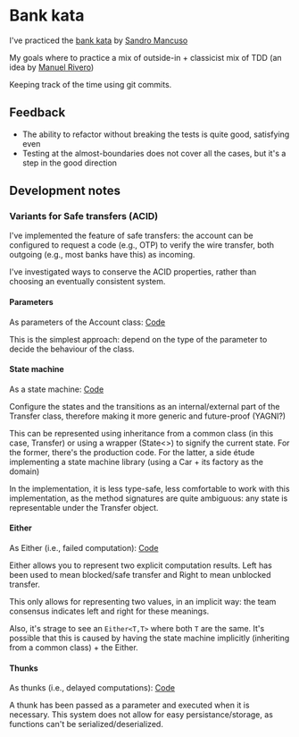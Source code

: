 # Bank kata

I've practiced the [bank kata](https://github.com/sandromancuso/Bank-kata) by [Sandro Mancuso](https://twitter.com/sandromancuso)

My goals where to practice a mix of outside-in + classicist mix of TDD (an idea by [Manuel Rivero](https://twitter.com/trikitrok)) 

Keeping track of the time using git commits.

## Feedback

  - The ability to refactor without breaking the tests is quite good, satisfying even
  - Testing at the almost-boundaries does not cover all the cases, but it's a step in the good direction

## Development notes

### Variants for Safe transfers (ACID)

I've implemented the feature of safe transfers: the account can be
configured to request a code (e.g., OTP) to verify the wire transfer,
both outgoing (e.g., most banks have this) as incoming.

I've investigated ways to conserve the ACID properties, rather than choosing
an eventually consistent system.

#### Parameters

As parameters of the Account class: [Code](https://github.com/alvarogarcia7/bank-kata-kotlin/tree/variant/control-safe-transfers-as-parameters)

This is the simplest approach: depend on the type of the parameter to
decide the behaviour of the class.

#### State machine

As a state machine: [Code](https://github.com/alvarogarcia7/bank-kata-kotlin/tree/variant/control-safe-transfers-as-state-machine)

Configure the states and the transitions as an internal/external part of
the Transfer class, therefore making it more generic and future-proof (YAGNI?)

This can be represented using inheritance from a common class (in this
case, Transfer) or using a wrapper (State<>) to signify the current state.
For the former, there's the production code. For the latter, a side étude
implementing a state machine library (using a Car + its factory as the domain)

In the implementation, it is less type-safe, less comfortable to work
with this implementation, as the method signatures are quite ambiguous:
any state is representable under the Transfer object.

#### Either

As Either (i.e., failed computation): [Code](https://github.com/alvarogarcia7/bank-kata-kotlin/tree/variant/control-safe-transfers-as-either)

Either allows you to represent two explicit computation results. Left has
been used to mean blocked/safe transfer and Right to mean unblocked transfer.

This only allows for representing two values, in an implicit way: the
team consensus indicates left and right for these meanings.

Also, it's strage to see an `Either<T,T>` where both `T` are the same.
It's possible that this is caused by having the state machine implicitly
(inheriting from a common class) + the Either.

#### Thunks

As thunks (i.e., delayed computations): [Code](https://github.com/alvarogarcia7/bank-kata-kotlin/tree/variant/control-safe-transfers-as-thunks)

A thunk has been passed as a parameter and executed when it is necessary.
This system does not allow for easy persistance/storage, as functions can't
be serialized/deserialized.
